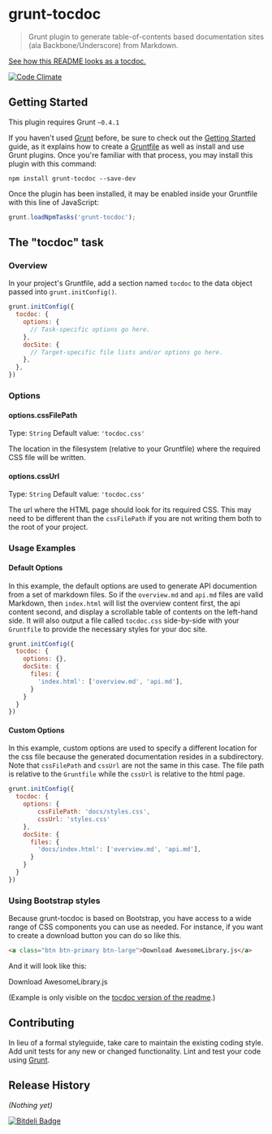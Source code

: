 # grunt-tocdoc

> Grunt plugin to generate table-of-contents based documentation sites (ala Backbone/Underscore) from Markdown.

[See how this README looks as a tocdoc.](http://joshuacc.github.io/grunt-tocdoc/)

[![Code Climate](https://codeclimate.com/github/joshuacc/grunt-tocdoc.png)](https://codeclimate.com/github/joshuacc/grunt-tocdoc)

## Getting Started
This plugin requires Grunt `~0.4.1`

If you haven't used [Grunt](http://gruntjs.com/) before, be sure to check out the [Getting Started](http://gruntjs.com/getting-started) guide, as it explains how to create a [Gruntfile](http://gruntjs.com/sample-gruntfile) as well as install and use Grunt plugins. Once you're familiar with that process, you may install this plugin with this command:

```shell
npm install grunt-tocdoc --save-dev
```

Once the plugin has been installed, it may be enabled inside your Gruntfile with this line of JavaScript:

```js
grunt.loadNpmTasks('grunt-tocdoc');
```

## The "tocdoc" task

### Overview
In your project's Gruntfile, add a section named `tocdoc` to the data object passed into `grunt.initConfig()`.

```js
grunt.initConfig({
  tocdoc: {
    options: {
      // Task-specific options go here.
    },
    docSite: {
      // Target-specific file lists and/or options go here.
    },
  },
})
```

### Options

#### options.cssFilePath
Type: `String`
Default value: `'tocdoc.css'`

The location in the filesystem (relative to your Gruntfile) where the required CSS file will be written.

#### options.cssUrl
Type: `String`
Default value: `'tocdoc.css'`

The url where the HTML page should look for its required CSS. This may need to be different than the `cssFilePath` if you are not writing them both to the root of your project.

### Usage Examples

#### Default Options
In this example, the default options are used to generate API documention from a set of markdown files. So if the `overview.md` and `api.md` files are valid Markdown, then `index.html` will list the overview content first, the api content second, and display a scrollable table of contents on the left-hand side. It will also output a file called `tocdoc.css` side-by-side with your `Gruntfile` to provide the necessary styles for your doc site.

```js
grunt.initConfig({
  tocdoc: {
    options: {},
    docSite: {
      files: {
        'index.html': ['overview.md', 'api.md'],
      }
    }
  }
})
```

#### Custom Options
In this example, custom options are used to specify a different location for the css file because the generated documentation resides in a subdirectory. Note that `cssFilePath` and `cssUrl` are not the same in this case. The file path is relative to the `Gruntfile` while the `cssUrl` is relative to the html page.

```js
grunt.initConfig({
  tocdoc: {
    options: {
        cssFilePath: 'docs/styles.css',
        cssUrl: 'styles.css'
    },
    docSite: {
      files: {
        'docs/index.html': ['overview.md', 'api.md'],
      }
    }
  }
})
```

### Using Bootstrap styles

Because grunt-tocdoc is based on Bootstrap, you have access to a wide range of CSS components you can use as needed. For instance, if you want to create a download button you can do so like this.

```html
<a class="btn btn-primary btn-large">Download AwesomeLibrary.js</a>
```

And it will look like this:

<a class="btn btn-primary btn-large">Download AwesomeLibrary.js</a>

(Example is only visible on the [tocdoc version of the readme](http://joshuacc.github.io/grunt-tocdoc/#using-bootstrap-styles).)

## Contributing
In lieu of a formal styleguide, take care to maintain the existing coding style. Add unit tests for any new or changed functionality. Lint and test your code using [Grunt](http://gruntjs.com/).

## Release History
_(Nothing yet)_


[![Bitdeli Badge](https://d2weczhvl823v0.cloudfront.net/joshuacc/grunt-tocdoc/trend.png)](https://bitdeli.com/free "Bitdeli Badge")


